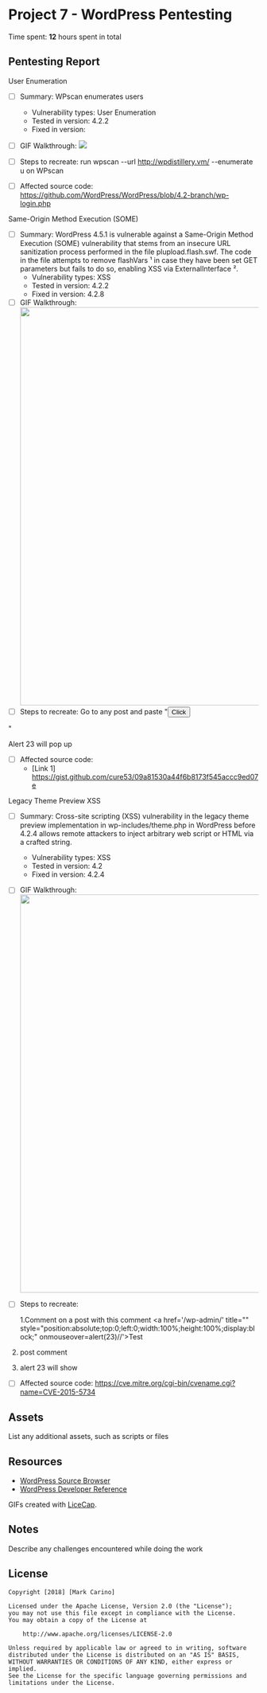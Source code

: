 # Project 7 - WordPress Pentesting

Time spent: **12** hours spent in total


## Pentesting Report

User Enumeration
  - [ ] Summary: WPscan enumerates users
    - Vulnerability types: User Enumeration
    - Tested in version: 4.2.2
    - Fixed in version: 
  - [ ] GIF Walkthrough: ![](https://i.imgur.com/ffo9OYX.gif)
  - [ ] Steps to recreate: run wpscan --url http://wpdistillery.vm/ --enumerate u on WPscan

  - [ ] Affected source code: https://github.com/WordPress/WordPress/blob/4.2-branch/wp-login.php
  
Same-Origin Method Execution (SOME)
  - [ ] Summary: WordPress 4.5.1 is vulnerable against a Same-Origin Method Execution (SOME) vulnerability that stems from an insecure URL sanitization process performed in the file plupload.flash.swf. The code in the file attempts to remove flashVars ¹ in case they have been set GET parameters but fails to do so, enabling XSS via ExternalInterface ².
    - Vulnerability types: XSS
    - Tested in version: 4.2.2
    - Fixed in version:  4.2.8
  - [ ] GIF Walkthrough: <img src="https://i.imgur.com/ID8jnAo.gif" width="800">
  - [ ] Steps to recreate: Go to any post and paste "<button onclick="fire()">Click</button>
<script>
function fire() {
 open('javascript:alert(1)');
}
</script>"
  Alert 23 will pop up
  - [ ] Affected source code: 
    - [Link 1] https://gist.github.com/cure53/09a81530a44f6b8173f545accc9ed07e
    
Legacy Theme Preview XSS
  - [ ] Summary: Cross-site scripting (XSS) vulnerability in the legacy theme preview implementation in wp-includes/theme.php in WordPress before 4.2.4 allows remote attackers to inject arbitrary web script or HTML via a crafted string.
    - Vulnerability types: XSS
    - Tested in version: 4.2
    - Fixed in version: 4.2.4
  - [ ] GIF Walkthrough: <img src="https://i.imgur.com/dwgnDan.gif" width="800">
  - [ ] Steps to recreate: 
  
    1.Comment on a post with this comment <a href='/wp-admin/' title=""             style="position:absolute;top:0;left:0;width:100%;height:100%;display:block;" onmouseover=alert(23)//'>Test</a>
  
  2. post comment
  
  3. alert 23 will show
  - [ ] Affected source code:
  https://cve.mitre.org/cgi-bin/cvename.cgi?name=CVE-2015-5734

## Assets

List any additional assets, such as scripts or files

## Resources

- [WordPress Source Browser](https://core.trac.wordpress.org/browser/)
- [WordPress Developer Reference](https://developer.wordpress.org/reference/)

GIFs created with [LiceCap](http://www.cockos.com/licecap/).

## Notes

Describe any challenges encountered while doing the work

## License

    Copyright [2018] [Mark Carino]

    Licensed under the Apache License, Version 2.0 (the "License");
    you may not use this file except in compliance with the License.
    You may obtain a copy of the License at

        http://www.apache.org/licenses/LICENSE-2.0

    Unless required by applicable law or agreed to in writing, software
    distributed under the License is distributed on an "AS IS" BASIS,
    WITHOUT WARRANTIES OR CONDITIONS OF ANY KIND, either express or implied.
    See the License for the specific language governing permissions and
    limitations under the License.
